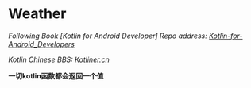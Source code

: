 # Weather

*Following Book [Kotlin for Android Developer]
Repo address: [Kotlin-for-Android_Developers](https://github.com/antoniolg/Kotlin-for-Android-Developers)*

*Kotlin Chinese BBS: [Kotliner.cn](https://kotliner.cn)*

**一切kotlin函数都会返回一个值**